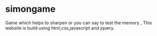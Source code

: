# simongame
Game which helps to sharpen or you can say to test the memory ,
This website is build using html,css,javascript and jquery.
